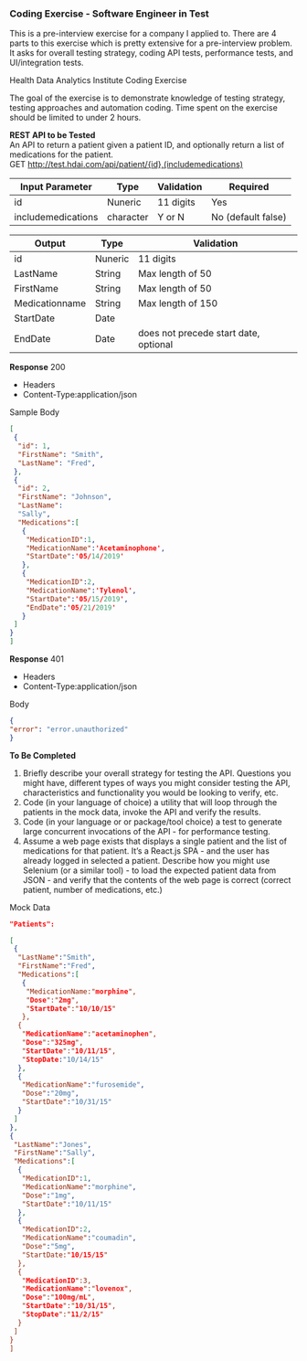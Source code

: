 ### Coding Exercise - Software Engineer in Test

This is a pre-interview exercise for a company I applied to.  There are 4 parts to this exercise which is pretty extensive for a pre-interview problem. It asks for overall testing strategy, coding API tests, performance tests, and UI/integration tests.  

Health Data Analytics Institute Coding Exercise

The goal of the exercise is to demonstrate knowledge of testing strategy, testing approaches and automation coding. Time spent on the exercise should be limited to under 2 hours.


<b>REST API to be Tested </b><Br>
An API to return a patient given a patient ID, and optionally return a list of medications for the patient. <br>
GET http://test.hdai.com/api/patient/{id},(includemedications)

| Input Parameter    | Type      | Validation | Required           |
|--------------------|-----------|------------|--------------------|
| id                 | Nuneric   | 11 digits  | Yes                |
| includemedications | character | Y or N     | No (default false) |

| Output         | Type    | Validation                            |
|----------------|---------|---------------------------------------|
| id             | Nuneric | 11 digits                             |
| LastName       | String  | Max length of 50                      |
| FirstName      | String  | Max length of 50                      |
| Medicationname | String  | Max length of 150                     |
| StartDate      | Date    |                                       |
| EndDate        | Date    | does not precede start date, optional |

<b>Response</b>
200
- Headers
- Content-Type:application/json

Sample Body
```json
[
 {
  "id": 1,
  "FirstName": "Smith", 
  "LastName": "Fred",
 },
 {
  "id": 2,
  "FirstName": "Johnson", 
  "LastName": 
  "Sally", 
  "Medications":[
   {
    "MedicationID":1, 
    "MedicationName":'Acetaminophone', 
    "StartDate":'05/14/2019'
   },
   {
    "MedicationID":2, 
    "MedicationName":'Tylenol', 
    "StartDate":'05/15/2019', 
    "EndDate":'05/21/2019'
   }
 ]
}
]
```

<b>Response</b>
401
- Headers
- Content-Type:application/json 
 
Body
```json
{
"error": "error.unauthorized"
}
```

<b>To Be Completed</b>

1.  Briefly describe your overall strategy for testing the API. Questions you might have, different types of ways you might consider testing the
API, characteristics and functionality you would be looking to verify, etc.
2.  Code (in your language of choice) a utility that will loop through the patients in the mock data, invoke the API and verify the results.
3. Code (in your language or or package/tool choice) a test to generate large concurrent invocations of the API - for performance testing.
4. Assume a web page exists that displays a single patient and the list of medications for that patient. It’s a React.js SPA - and the user has already logged in selected a patient. Describe how you might use Selenium (or a similar tool) - to load the expected patient data from JSON - and verify that the contents of the web page is correct (correct patient, number of medications, etc.)
 
Mock Data

```json
"Patients":

[
 {
  "LastName":"Smith", 
  "FirstName":"Fred", 
  "Medications":[
   {
    "MedicationName:"morphine", 
    "Dose":"2mg", 
    "StartDate":"10/10/15"
   },
  {
   "MedicationName":"acetaminophen", 
   "Dose":"325mg", 
   "StartDate":"10/11/15", 
   "StopDate:"10/14/15"
  },
  {
   "MedicationName":"furosemide", 
   "Dose":"20mg", 
   "StartDate":"10/31/15"
  }
 ]
},
{
 "LastName":"Jones", 
 "FirstName":"Sally", 
 "Medications":[
  {
   "MedicationID":1, 
   "MedicationName":"morphine", 
   "Dose":"1mg", 
   "StartDate":"10/11/15"
  },
  {
   "MedicationID":2, 
   "MedicationName":"coumadin", 
   "Dose":"5mg", 
   "StartDate:"10/15/15"
  },
  {
   "MedicationID":3, 
   "MedicationName":"lovenox", 
   "Dose":"100mg/mL",
   "StartDate":"10/31/15", 
   "StopDate":"11/2/15"
  }
 ]
}
]
```
